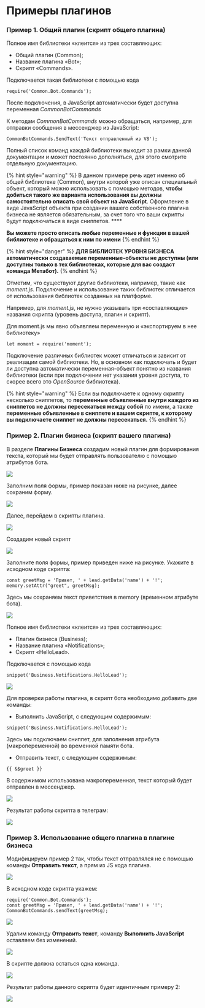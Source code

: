 # Примеры плагинов

### Пример 1. Общий плагин (скрипт общего плагина)

Полное имя библиотеки «клеится» из трех составляющих:

* Общий плагин (Common);
* Название плагина «Bot»;
* Скрипт «Commands».

Подключается такая библиотеки с помощью кода

```
require('Common.Bot.Commands');
```

После подключения, в JavaScript автоматически будет доступна переменная _CommonBotCommands_

К методам _CommonBotCommands_ можно обращаться, например, для отправки сообщения в мессенджер из JavaScript:

```
CommonBotCommands.SendText('Текст отправленный из V8');
```

Полный список команд каждой библиотеки выходит за рамки данной документации и может постоянно дополняться, для этого смотрите отдельную документацию.

{% hint style="warning" %}
В данном примере речь идет именно об общей библиотеке (Common), внутри которой уже описан специальный объект, который можно использовать с помощью методов, **чтобы добиться такого же варианта использования вы должны самостоятельно описать свой объект на JavaScript**. Оформление в виде JavaScript объекта при создании вашего собственного плагина бизнеса не является обязательным, за счет того что ваши скрипты будут подключаться в виде сниппетов. ****&#x20;

**Вы можете просто описать любые переменные и функции в вашей библиотеке и обращаться к ним по имени**
{% endhint %}

{% hint style="danger" %}
**ДЛЯ БИБЛИОТЕК УРОВНЯ БИЗНЕСА автоматически создаваемые переменные-объекты не доступны (или доступны только в тех библиотеках, которые для вас создаст команда Метабот).**
{% endhint %}

Отметим, что существуют другие библиотеки, например, такие как _moment.js_. Подключение и использование таких библиотек отличается от использования библиотек созданных на платформе.&#x20;

Например, для _moment.js_, не нужно указывать три «составляющие» названия скрипта (уровень доступа, плагин и скрипт).&#x20;

Для moment.js мы явно объявляем переменную и «экспортируем в нее библиотеку»

```
let moment = require('moment');
```

Подключение различных библиотек может отличаться и зависит от реализации самой библиотеки. Но, в основном как подключать и будет ли доступна автоматически переменная-объект понятно из названия библиотеки (если при подключении нет указания уровня доступа, то скорее всего это _OpenSource_ библиотека).

{% hint style="warning" %}
Если вы подключаете к одному скрипту несколько сниппетов, то **переменные объявленные внутри каждого из сниппетов не должны пересекаться между собой** по имени, а также **переменные объявленные в сниппете и вашем скрипте, к которому вы подключаете сниппет не должны пересекаться.**
{% endhint %}

### **Пример 2. Плагин бизнеса (скрипт вашего плагина)**

В разделе **Плагины Бизнеса** создадим новый плагин для формирования текста, который мы будет отправлять пользователю с помощью атрибутов бота.

![](<../.gitbook/assets/image (246).png>)

Заполним поля формы, пример показан ниже на рисунке, далее сохраним форму.

![](<../.gitbook/assets/image (239).png>)

Далее, перейдем в скрипты плагина.

![](<../.gitbook/assets/image (238).png>)

Создадим новый скрипт

![](<../.gitbook/assets/image (235).png>)

Заполните поля формы, пример приведен ниже на рисунке. Укажите в исходном коде скрипта:

```
const greetMsg = 'Привет, ' + lead.getData('name') + '!';
memory.setAttr("greet", greetMsg);
```

Здесь мы сохраняем текст приветствия в memory (временном атрибуте бота).

![](<../.gitbook/assets/image (245).png>)

Полное имя библиотеки «клеится» из трех составляющих:

* Плагин бизнеса (Business);
* Название плагина «Notifications»;
* Скрипт «HelloLead».

Подключается с помощью кода

```
snippet('Business.Notifications.HelloLead');
```

![](<../.gitbook/assets/image (242).png>)

Для проверки работы плагина, в скрипт бота необходимо добавить две команды:

* Выполнить JavaScript, с следующим содержимым:

```
snippet('Business.Notifications.HelloLead');
```

Здесь мы подключаем сниппет, для заполнения атрибута (макропеременной) во временной памяти бота.

* Отправить текст, c следующим содержимым:

```
{{ &$greet }}
```

&#x20;В содержимом использована макропеременная, текст который будет отправлен в мессенджер.

![](<../.gitbook/assets/image (243).png>)

Результат работы скрипта в телеграм:

![](<../.gitbook/assets/image (241).png>)

### **Пример 3. Использование общего плагина в плагине бизнеса**

Модифицируем пример 2 так, чтобы текст отправлялся не с помощью команды **Отправить текст**, а прям из JS кода плагина.

![](<../.gitbook/assets/image (237).png>)

В исходном коде скрипта укажем:

```
require('Common.Bot.Commands');
const greetMsg = 'Привет, ' + lead.getData('name') + '!';
CommonBotCommands.sendText(greetMsg);
```

![](<../.gitbook/assets/image (236).png>)

Удалим команду **Отправить текст**, команду **Выполнить JavaScript** оставляем без изменений.

![](<../.gitbook/assets/image (244).png>)

В скрипте должна остаться одна команда.

![](<../.gitbook/assets/image (240).png>)

Результат работы данного скрипта будет идентичным примеру 2:

![](<../.gitbook/assets/image (234).png>)
